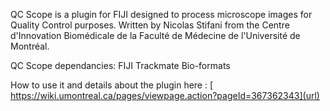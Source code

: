 QC Scope is a plugin for FIJI designed to process  microscope images for Quality Control purposes. Written by Nicolas Stifani from the Centre d'Innovation Biomédicale de la Faculté de Médecine de l'Université de Montréal.


QC Scope dependancies:
FIJI
Trackmate
Bio-formats

How to use it and details about the plugin here : [ https://wiki.umontreal.ca/pages/viewpage.action?pageId=367362343](url)


